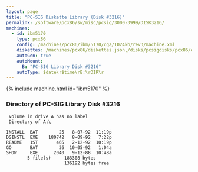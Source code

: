 ```yaml
---
layout: page
title: "PC-SIG Diskette Library (Disk #3216)"
permalink: /software/pcx86/sw/misc/pcsig/3000-3999/DISK3216/
machines:
  - id: ibm5170
    type: pcx86
    config: /machines/pcx86/ibm/5170/cga/1024kb/rev3/machine.xml
    diskettes: /machines/pcx86/diskettes.json,/disks/pcsigdisks/pcx86/diskettes.json
    autoGen: true
    autoMount:
      B: "PC-SIG Library Disk #3216"
    autoType: $date\r$time\rB:\rDIR\r
---
```


{% include machine.html id="ibm5170" %}

### Directory of PC-SIG Library Disk #3216

     Volume in drive A has no label
     Directory of A:\

    INSTALL  BAT        25   8-07-92  11:19p
    DSINSTL  EXE    180742   8-09-92   7:22p
    README   1ST       465   2-12-92  10:19p
    GO       BAT        36  10-05-92   1:04a
    SHOW     EXE      2040   9-12-88  10:48a
            5 file(s)     183308 bytes
                          136192 bytes free
